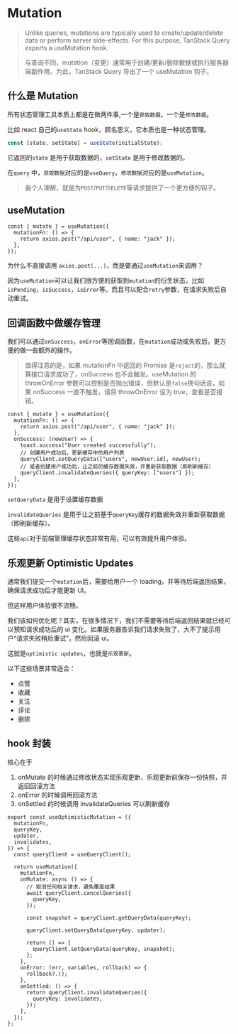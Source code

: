 # Mutation

> Unlike queries, mutations are typically used to create/update/delete data or perform server side-effects. For this purpose, TanStack Query exports a useMutation hook.

> 与查询不同，mutation（变更）通常用于创建/更新/删除数据或执行服务器端副作用。为此，TanStack Query 导出了一个 useMutation 钩子。

## 什么是 Mutation

所有状态管理工具本质上都是在做两件事,一个是`获取数据`，一个是`修改数据`。

比如 react 自己的`useState` hook，顾名思义，它本质也是一种状态管理。

```ts
const [state, setState] = useState(initialState);
```

它返回的`state` 是用于获取数据的，`setState` 是用于修改数据的。

在`query` 中，`获取数据`对应的是`useQuery`，`修改数据`对应的是`useMutation`。

> 我个人理解，就是为`POST`/`PUT`/`DELETE`等请求提供了一个更方便的钩子。

## useMutation

```tsx
const { mutate } = useMutation({
  mutationFn: () => {
    return axios.post("/api/user", { name: "jack" });
  },
});
```

为什么不直接调用 `axios.post(...)`，而是要通过`useMutation`来调用？

因为`useMutation`可以让我们很方便的获取到`mutation`的衍生状态，比如`isPending`，`isSuccess`，`isError`等。而且可以配合`retry`参数，在请求失败后自动重试。

## 回调函数中做缓存管理

我们可以通过`onSuccess`，`onError`等回调函数，在`mutation`成功或失败后，更方便的做一些额外的操作。

> 值得注意的是，如果 mutationFn 中返回的 Promise 是`reject`的，那么就算接口请求成功了，onSuccess 也不会触发。useMutation 的 throwOnError 参数可以控制是否抛出错误，但默认是`false`换句话说，如果 onSuccess 一直不触发，请将 throwOnError 设为 true，查看是否报错。

```tsx
const { mutate } = useMutation({
  mutationFn: () => {
    return axios.post("/api/user", { name: "jack" });
  },
  onSuccess: (newUser) => {
    toast.success("User created successfully");
    // 创建用户成功后，更新缓存中的用户列表
    queryClient.setQueryData(["users", newUser.id], newUser);
    // 或者创建用户成功后，让之前的缓存数据失效，并重新获取数据（即刷新缓存）
    queryClient.invalidateQueries({ queryKey: ["users"] });
  },
});
```

`setQueryData` 是用于设置缓存数据

`invalidateQueries` 是用于让之前基于`queryKey`缓存的数据失效并重新获取数据（即刷新缓存）。

这些`api`对于前端管理缓存状态非常有用，可以有效提升用户体验。

## 乐观更新 Optimistic Updates

通常我们提交一个`mutation`后，需要给用户一个 loading，并等待后端返回结果，确保请求成功后才能更新 UI。

但这样用户体验很不流畅。

我们该如何优化呢？其实，在很多情况下，我们不需要等待后端返回结果就已经可以预知请求成功后的 ui 变化。如果服务器告诉我们请求失败了，大不了提示用户“请求失败稍后重试”，然后回滚 ui。

这就是`optimistic updates`，也就是`乐观更新`。

以下这些场景非常适合：

- 点赞
- 收藏
- 关注
- 评论
- 删除

## hook 封装

核心在于

1. onMutate 的时候通过修改状态实现乐观更新，乐观更新前保存一份快照，并返回回滚方法
2. onError 的时候调用回滚方法
3. onSettled 的时候调用 invalidateQueries 可以刷新缓存

```tsx
export const useOptimisticMutation = ({
  mutationFn,
  queryKey,
  updater,
  invalidates,
}) => {
  const queryClient = useQueryClient();

  return useMutation({
    mutationFn,
    onMutate: async () => {
      // 取消任何相关请求，避免覆盖结果
      await queryClient.cancelQueries({
        queryKey,
      });

      const snapshot = queryClient.getQueryData(queryKey);

      queryClient.setQueryData(queryKey, updater);

      return () => {
        queryClient.setQueryData(queryKey, snapshot);
      };
    },
    onError: (err, variables, rollback) => {
      rollback?.();
    },
    onSettled: () => {
      return queryClient.invalidateQueries({
        queryKey: invalidates,
      });
    },
  });
};
```
